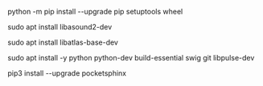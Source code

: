 

python -m pip install --upgrade pip setuptools wheel


sudo apt install libasound2-dev

sudo apt install libatlas-base-dev


sudo apt install -y python python-dev build-essential swig git libpulse-dev

pip3 install --upgrade pocketsphinx

